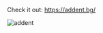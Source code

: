 Check it out: https://addent.bg/

![addent](https://user-images.githubusercontent.com/115580585/214544805-a3b0f043-ce4a-4872-9136-06acac89e1bc.png)
